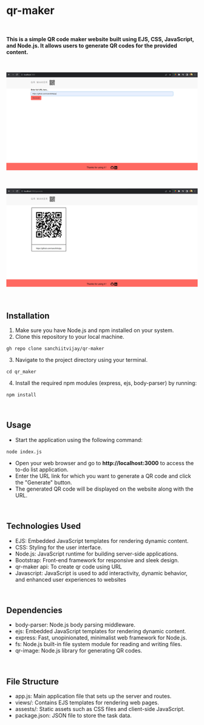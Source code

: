 ﻿# qr-maker


<br>

**This is a simple QR code maker website built using EJS, CSS, JavaScript, and Node.js. It allows users to generate QR codes for the provided content.**

<br>

![Screenshot of a website.](/assests/logo/img1.png)

<br>

![Screenshot of a website.](/assests/logo/img2.png)

<br>

## Installation

1. Make sure you have Node.js and npm installed on your system.
2. Clone this repository to your local machine.
```
gh repo clone sanchiitvijay/qr-maker
```
3. Navigate to the project directory using your terminal.
```
cd qr_maker
```
4. Install the required npm modules (express, ejs, body-parser) by running:
```
npm install
```

<br>

## Usage

- Start the application using the following command:
```
node index.js
```
- Open your web browser and go to **http://localhost:3000** to access the to-do list application.
- Enter the URL link for which you want to generate a QR code and click the "Generate" button.
- The generated QR code will be displayed on the website along with the URL.

<br>


## Technologies Used

- EJS: Embedded JavaScript templates for rendering dynamic content.
- CSS: Styling for the user interface.
- Node.js: JavaScript runtime for building server-side applications.
- Bootstrap: Front-end framework for responsive and sleek design.
- qr-maker api: To create qr code using URL
- Javascript: JavaScript is used to add interactivity, dynamic behavior, and enhanced user experiences to websites

<br>

## Dependencies

- body-parser: Node.js body parsing middleware.
- ejs: Embedded JavaScript templates for rendering dynamic content.
- express: Fast, unopinionated, minimalist web framework for Node.js.
- fs: Node.js built-in file system module for reading and writing files.
- qr-image: Node.js library for generating QR codes.

<br>

## File Structure

- app.js: Main application file that sets up the server and routes.
- views/: Contains EJS templates for rendering web pages.
- assests/: Static assets such as CSS files and client-side JavaScript.
- package.json: JSON file to store the task data.